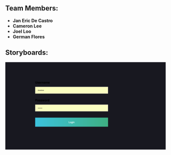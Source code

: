 ## Team Members:

- **Jan Eric De Castro** 
- **Cameron Lee** 
- **Joel Loo** 
- **German Flores** 

## Storyboards:

![Login Screen](https://github.com/jcloo/COGS121_Project/blob/master/public/images/screen1.png)
